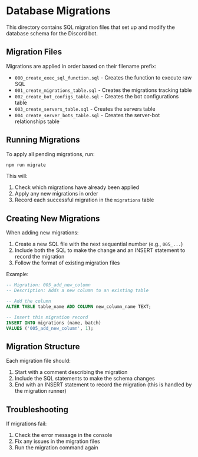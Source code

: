 # Database Migrations

This directory contains SQL migration files that set up and modify the database schema for the Discord bot.

## Migration Files

Migrations are applied in order based on their filename prefix:

- `000_create_exec_sql_function.sql` - Creates the function to execute raw SQL
- `001_create_migrations_table.sql` - Creates the migrations tracking table
- `002_create_bot_configs_table.sql` - Creates the bot configurations table
- `003_create_servers_table.sql` - Creates the servers table
- `004_create_server_bots_table.sql` - Creates the server-bot relationships table

## Running Migrations

To apply all pending migrations, run:

```bash
npm run migrate
```

This will:
1. Check which migrations have already been applied
2. Apply any new migrations in order
3. Record each successful migration in the `migrations` table

## Creating New Migrations

When adding new migrations:

1. Create a new SQL file with the next sequential number (e.g., `005_...`)
2. Include both the SQL to make the change and an INSERT statement to record the migration
3. Follow the format of existing migration files

Example:

```sql
-- Migration: 005_add_new_column
-- Description: Adds a new column to an existing table

-- Add the column
ALTER TABLE table_name ADD COLUMN new_column_name TEXT;

-- Insert this migration record
INSERT INTO migrations (name, batch) 
VALUES ('005_add_new_column', 1);
```

## Migration Structure

Each migration file should:

1. Start with a comment describing the migration
2. Include the SQL statements to make the schema changes
3. End with an INSERT statement to record the migration (this is handled by the migration runner)

## Troubleshooting

If migrations fail:

1. Check the error message in the console
2. Fix any issues in the migration files
3. Run the migration command again 